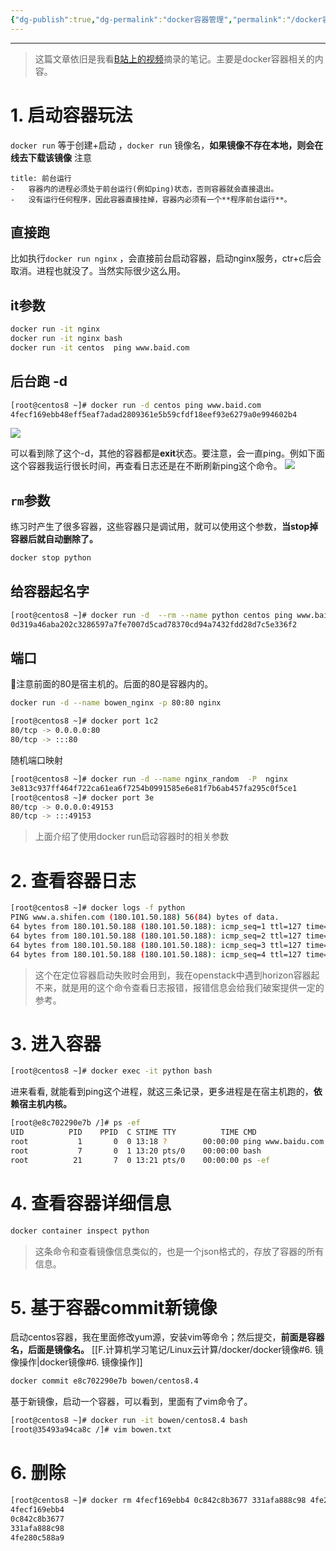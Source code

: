 ```yaml
---
{"dg-publish":true,"dg-permalink":"docker容器管理","permalink":"/docker容器管理/","noteIcon":"","created":"2023-01-09","updated":""}
---
```



---
>这篇文章依旧是我看[B站上的视频](https://www.bilibili.com/video/BV1DT411U7v1?p=14&vd_source=4c2c9caf33151d42ae4b296d7b5f6f45)摘录的笔记。主要是docker容器相关的内容。

# 1. 启动容器玩法

`docker run` 等于创建+启动 ，`docker run` 镜像名，**如果镜像不存在本地，则会在线去下载该镜像** 注意
```ad-note
title: 前台运行
-   容器内的进程必须处于前台运行(例如ping)状态，否则容器就会直接退出。
-   没有运行任何程序，因此容器直接挂掉，容器内必须有一个**程序前台运行**。
```

## 直接跑
比如执行`docker run nginx` ，会直接前台启动容器，启动nginx服务，ctr+c后会取消。进程也就没了。当然实际很少这么用。

## it参数
```bash
docker run -it nginx 
docker run -it nginx bash
docker run -it centos  ping www.baid.com
```

## 后台跑 -d
```bash
[root@centos8 ~]# docker run -d centos ping www.baid.com 
4fecf169ebb48eff5eaf7adad2809361e5b59cfdf18eef93e6279a0e994602b4
```

![](/img/user/Z.image/docker/20230504101709.png)

可以看到除了这个-d，其他的容器都是**exit**状态。要注意，会一直ping。例如下面这个容器我运行很长时间，再查看日志还是在不断刷新ping这个命令。
![](/img/user/Z.image/docker/20230504101912.png)

##  `rm`参数
练习时产生了很多容器，这些容器只是调试用，就可以使用这个参数，**当stop掉容器后就自动删除了。**
```bash
docker stop python
```

## 给容器起名字
```bash
[root@centos8 ~]# docker run -d  --rm --name python centos ping www.baidu.com
0d319a46aba202c3286597a7fe7007d5cad78370cd94a7432fdd28d7c5e336f2
```

## 端口

🍆注意前面的80是宿主机的。后面的80是容器内的。

```bash
docker run -d --name bowen_nginx -p 80:80 nginx
```

```bash
[root@centos8 ~]# docker port 1c2
80/tcp -> 0.0.0.0:80
80/tcp -> :::80
```

随机端口映射

```bash
[root@centos8 ~]# docker run -d --name nginx_random  -P  nginx
3e813c937ff464f722ca61ea6f7254b0991585e6e81f7b6ab457fa295c0f5ce1
[root@centos8 ~]# docker port 3e
80/tcp -> 0.0.0.0:49153
80/tcp -> :::49153
```

>  上面介绍了使用docker run启动容器时的相关参数

# 2. 查看容器日志

```bash
[root@centos8 ~]# docker logs -f python
PING www.a.shifen.com (180.101.50.188) 56(84) bytes of data.
64 bytes from 180.101.50.188 (180.101.50.188): icmp_seq=1 ttl=127 time=9.14 ms
64 bytes from 180.101.50.188 (180.101.50.188): icmp_seq=2 ttl=127 time=9.21 ms
64 bytes from 180.101.50.188 (180.101.50.188): icmp_seq=3 ttl=127 time=10.0 ms
64 bytes from 180.101.50.188 (180.101.50.188): icmp_seq=4 ttl=127 time=10.2 ms
```

> 这个在定位容器启动失败时会用到，我在openstack中遇到horizon容器起不来，就是用的这个命令查看日志报错，报错信息会给我们破案提供一定的参考。


# 3. 进入容器

```bash
[root@centos8 ~]# docker exec -it python bash
```

进来看看, 就能看到ping这个进程，就这三条记录，更多进程是在宿主机跑的，**依赖宿主机内核。**
```bash
[root@e8c702290e7b /]# ps -ef
UID          PID    PPID  C STIME TTY          TIME CMD
root           1       0  0 13:18 ?        00:00:00 ping www.baidu.com
root           7       0  1 13:20 pts/0    00:00:00 bash
root          21       7  0 13:21 pts/0    00:00:00 ps -ef
```

# 4. 查看容器详细信息

```bash
docker container inspect python
```

> 这条命令和查看镜像信息类似的，也是一个json格式的，存放了容器的所有信息。


# 5. 基于容器commit新镜像

启动centos容器，我在里面修改yum源，安装vim等命令；然后提交，**前面是容器名，后面是镜像名。**   [[F.计算机学习笔记/Linux云计算/docker/docker镜像#6. 镜像操作\|docker镜像#6. 镜像操作]]
```bash
docker commit e8c702290e7b bowen/centos8.4
```

基于新镜像，启动一个容器，可以看到，里面有了vim命令了。
```bash
[root@centos8 ~]# docker run -it bowen/centos8.4 bash
[root@35493a94ca8c /]# vim bowen.txt
```

# 6. 删除
```bash
[root@centos8 ~]# docker rm 4fecf169ebb4 0c842c8b3677 331afa888c98 4fe280c588a9 -f
4fecf169ebb4
0c842c8b3677
331afa888c98
4fe280c588a9
```


